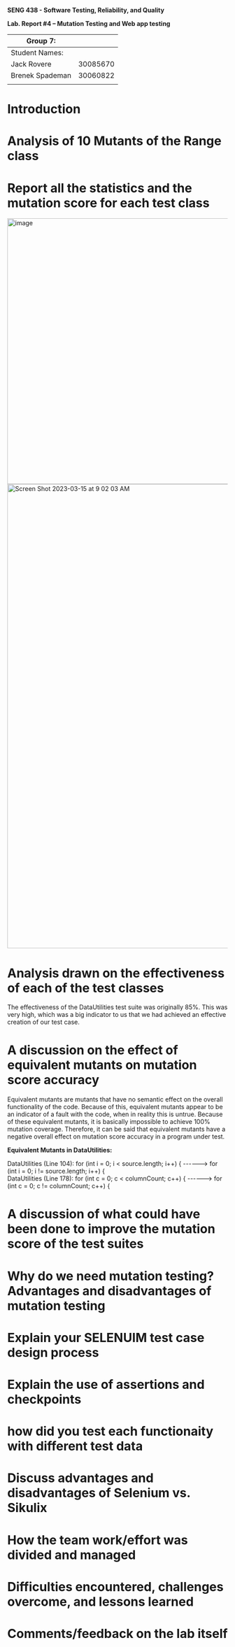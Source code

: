 **SENG 438 - Software Testing, Reliability, and Quality**

**Lab. Report \#4 – Mutation Testing and Web app testing**

| Group 7:      |     |
| -------------- | --- |
| Student Names: |     |
| Jack Rovere                |   30085670  |
| Brenek Spademan              | 30060822 |
|                |     |

# Introduction


# Analysis of 10 Mutants of the Range class 

# Report all the statistics and the mutation score for each test class

<img width="608" alt="image" src="https://user-images.githubusercontent.com/98235387/225173831-b920ced6-33ec-4e92-8bef-07d1a13d7eda.png">
<img width="1062" alt="Screen Shot 2023-03-15 at 9 02 03 AM" src="https://user-images.githubusercontent.com/101214266/225350798-74bd3ddd-4f48-472b-896b-c5ce596ff779.png">



# Analysis drawn on the effectiveness of each of the test classes

The effectiveness of the DataUtilities test suite was originally 85%. This was very high, which was a big indicator to us that we had achieved an effective creation of our test case.

# A discussion on the effect of equivalent mutants on mutation score accuracy

Equivalent mutants are mutants that have no semantic effect on the overall functionality of the code. Because of this, equivalent mutants appear to be an indicator of a fault with the code, when in reality this is untrue. Because of these equivalent mutants, it is basically impossible to achieve 100% mutation coverage. Therefore, it can be said that equivalent mutants have a negative overall effect on mutation score accuracy in a program under test.

__Equivalent Mutants in DataUtilities:__

DataUtilities (Line 104): for (int i = 0; i < source.length; i++) { ------> for (int i = 0; i != source.length; i++) {<br>
DataUtilities (Line 178): for (int c = 0; c < columnCount; c++) { ------> for (int c = 0; c != columnCount; c++) {

# A discussion of what could have been done to improve the mutation score of the test suites

# Why do we need mutation testing? Advantages and disadvantages of mutation testing

# Explain your SELENUIM test case design process

# Explain the use of assertions and checkpoints

# how did you test each functionaity with different test data

# Discuss advantages and disadvantages of Selenium vs. Sikulix

# How the team work/effort was divided and managed


# Difficulties encountered, challenges overcome, and lessons learned

# Comments/feedback on the lab itself
